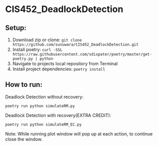 # CIS452_DeadlockDetection

## Setup:

1. Download zip or clone: `git clone https://github.com/sunuwara/CIS452_DeadlockDetection.git`
2. Install poetry: `curl -SSL https://raw.githubusercontent.com/sdispater/poetry/master/get-poetry.py | python`
3. Navigate to projects local repository from Terminal
4. Install project dependencies: `poetry install`

## How to run:

Deadlock Detection without recovery:

`poetry run python simulateRM.py`

Deadlock Detection with recovery(EXTRA CREDIT):

`poetry run python simulateRM_EC.py`

Note: While running plot window will pop up at each action, to continue close the window.
